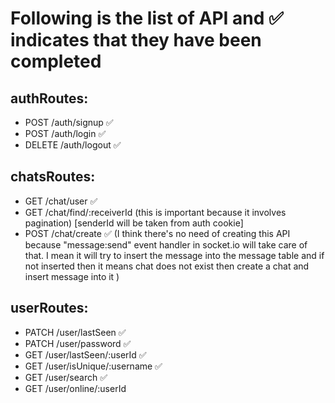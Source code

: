 # Following is the list of API and ✅ indicates that they have been completed

## authRoutes:
- POST      /auth/signup ✅
- POST      /auth/login ✅
- DELETE    /auth/logout ✅

## chatsRoutes:
- GET       /chat/user ✅
- GET       /chat/find/:receiverId (this is important because it involves pagination) [senderId will be taken from auth cookie]
- POST      /chat/create ✅ (I think there's no need of creating this API because "message:send" event handler in socket.io will take care of that. I mean it will try to insert the message into the message table and if not inserted then it means chat does not exist then create a chat and insert message into it )

## userRoutes:
- PATCH     /user/lastSeen ✅
- PATCH     /user/password ✅
- GET       /user/lastSeen/:userId ✅
- GET       /user/isUnique/:username ✅
- GET       /user/search ✅
- GET       /user/online/:userId 